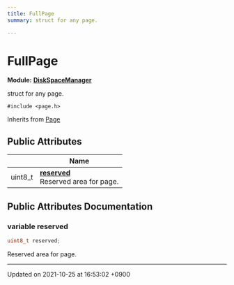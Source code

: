 ```yaml
---
title: FullPage
summary: struct for any page. 

---
```


# FullPage

**Module:** **[DiskSpaceManager](/Modules/group__DiskSpaceManager)**



struct for any page. 


`#include <page.h>`

Inherits from [Page](/Classes/structPage)

## Public Attributes

|                | Name           |
| -------------- | -------------- |
| uint8_t | **[reserved](/Classes/structFullPage#variable-reserved)** <br>Reserved area for page.  |

## Public Attributes Documentation

### variable reserved

```cpp
uint8_t reserved;
```

Reserved area for page. 

-------------------------------

Updated on 2021-10-25 at 16:53:02 +0900